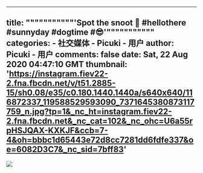 
---
title: """""""""""'Spot the snoot 🐶
 #hellothere  #sunnyday  #dogtime  #😎'"""""""""""
categories: 
    - 社交媒体
    - Picuki - 用户
author: Picuki - 用户
comments: false
date: Sat, 22 Aug 2020 04:47:10 GMT
thumbnail: 'https://instagram.fiev22-2.fna.fbcdn.net/v/t51.2885-15/sh0.08/e35/c0.180.1440.1440a/s640x640/116872337_119588529593090_7371645380873117759_n.jpg?tp=1&_nc_ht=instagram.fiev22-2.fna.fbcdn.net&_nc_cat=102&_nc_ohc=U6a55rpHSJQAX-KXKJF&ccb=7-4&oh=bbbc1d65443e72d8cc7281dd6fdfe337&oe=6082D3C7&_nc_sid=7bff83'
---

<div>   
<img src="https://instagram.fiev22-2.fna.fbcdn.net/v/t51.2885-15/sh0.08/e35/c0.180.1440.1440a/s640x640/116872337_119588529593090_7371645380873117759_n.jpg?tp=1&_nc_ht=instagram.fiev22-2.fna.fbcdn.net&_nc_cat=102&_nc_ohc=U6a55rpHSJQAX-KXKJF&ccb=7-4&oh=bbbc1d65443e72d8cc7281dd6fdfe337&oe=6082D3C7&_nc_sid=7bff83" referrerpolicy="no-referrer">  
</div>
            